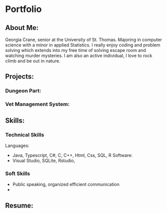 # Portfolio

## About Me:
Georgia Crane, senior at the University of St. Thomas. Majoring in computer science with a minor in applied Statistics. I really enjoy coding and problem solving which extends into my free time of solving escape room and watching murder mysteries. I am also an active individual, I love to rock climb and be out in nature.

## Projects:
### Dungeon Part:
### Vet Management System:

## Skills:

### Technical Skills
Languages:
- Java, Typescript, C#, C, C++, Html, Css, SQL, R
Software:
- Visual Studio, SQLite, Rstudio,
### Soft Skills
- Public speaking, organized efficient communication
- 
## Resume:


